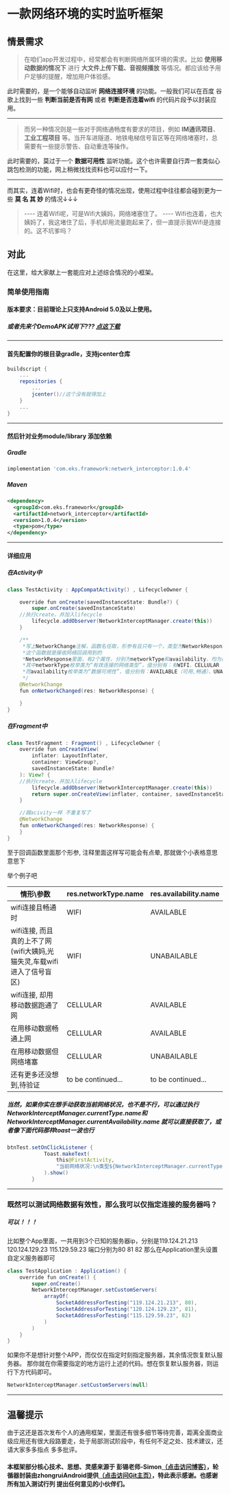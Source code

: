 # 一款网络环境的实时监听框架

## 情景需求
> 在咱们app开发过程中，经常都会有判断网络所属环境的需求。比如 **使用移动数据的情况下** 进行 **大文件上传下载、音视频播放** 等情况。都应该给予用户足够的提醒，增加用户体验感。


此时需要的，是一个能够自动监听 **网络连接环境** 的功能。一般我们可以在百度 谷歌上找到一些 **判断当前是否有网** 或者 **判断是否连着wifi** 的代码片段予以封装应用。

------------

> 而另一种情况则是一些对于网络通畅度有要求的项目，例如 **IM通讯项目**、**工业工程项目** 等。当开车进隧道、地铁电梯信号盲区等在网络堵塞时，总需要有一些提示警告、自动重连等操作。


此时需要的，莫过于一个 **数据可用性** 监听功能。这个也许需要自行弄一套类似心跳包检测的功能，网上稍微找找资料也可以应付一下。

------------

而其实，连着Wifi时，也会有更奇怪的情况出现，使用过程中往往都会碰到更为一些  **莫 名 其 妙** 的情况↓↓↓
> ---- 连着Wifi呢，可是Wifi大姨妈，网络堵塞住了。
---- Wifi也连着，也大姨妈了，我这堵住了后，手机却用流量跑起来了，但一直提示我Wifi是连接的。这不坑爹吗？

## 对此
在这里，给大家献上一套能应对上述综合情况的小框架。


### 简单使用指南
#### 版本要求：目前理论上只支持Android 5.0及以上使用。
##### 或者先来个DemoAPK试用下??? [点这下载](https://github.com/EksDimension/NetworkInterceptor/raw/master/app/testDemo.apk "点这下载")

------------



#### 首先配置你的根目录gradle，支持jcenter仓库
```gradle
buildscript {
    ...
    repositories {
        ...
        jcenter()//这个没有就得加上
    }
    ...
}
```

------------

#### 然后针对业务module/library 添加依赖
##### Gradle
```gradle
implementation 'com.eks.framework:network_interceptor:1.0.4'
```

##### Maven
```xml
<dependency>
  <groupId>com.eks.framework</groupId>
  <artifactId>network_interceptor</artifactId>
  <version>1.0.4</version>
  <type>pom</type>
</dependency>
```



------------
#### 详细应用
##### 在Activity中
```java
class TestActivity : AppCompatActivity() , LifecycleOwner {

    override fun onCreate(savedInstanceState: Bundle?) {
        super.onCreate(savedInstanceState)
	//执行create，并加入lifecycle
        lifecycle.addObserver(NetworkInterceptManager.create(this))
    }

	/**
	 *写上NetworkChange注解，函数名任取，形参有且只有一个，类型为NetworkResponse
	 *这个函数就是接收网络回调用到的
	 *NetworkResponse里面，有2个属性，分别为networkType和availability，均为枚举类
	 *其中networkType枚举类为“有效连接的网络类型”，值分别有：有WIFI、CELLULAR（移动数据）、OTHER（其他连接，如蓝牙/VPN之类的，但还没具体测出）、NONE（无任何连接）及WAITING（等待检测）。该属性的切换速度较快，只要连接得以搭建或者失去连接状态后就会立即有效。
	 *而availability枚举类为“数据可用性”，值分别有：AVAILABLE（可用,畅通）、UNABAILABLE（不可用,阻塞）、WAITING（等待检测）。该属性切换速度相对会有延迟，因为框架会针对网络进行连通性检测，需要一定的“容错重试”时间。
	 */
    @NetworkChange
    fun onNetworkChanged(res: NetworkResponse) {

	}
}
```
##### 在Fragment中
```java
class TestFragment : Fragment() , LifecycleOwner {
    override fun onCreateView(
        inflater: LayoutInflater,
        container: ViewGroup?,
        savedInstanceState: Bundle?
    ): View? {
	//执行create，并加入lifecycle
        lifecycle.addObserver(NetworkInterceptManager.create(this))
        return super.onCreateView(inflater, container, savedInstanceState)
    }

	//跟acivity一样 不重复写了
    @NetworkChange
    fun onNetworkChanged(res: NetworkResponse) {
    }
}
```

至于回调函数里面那个形参, 注释里面这样写可能会有点晕, 那就做个小表格意思意思下

举个例子吧

|情形\参数|res.networkType.name|res.availability.name|
| ------------ | ------------ | ------------ |
|wifi连接且畅通时|WIFI|AVAILABLE|
|wifi连接, 而且真的上不了网(wifi大姨妈,光猫失灵,车载wifi进入了信号盲区)|WIFI|UNABAILABLE|
|wifi连接, 却用移动数据跑通了网|CELLULAR|AVAILABLE|
|在用移动数据畅通上网|CELLULAR|AVAILABLE|
|在用移动数据但网络堵塞|CELLULAR|UNABAILABLE|
|还有更多还没想到,待验证|to be continued...|to be continued...|

##### 当然，如果你实在想手动获取当前网络状况，也不是不行，可以通过执行NetworkInterceptManager.currentType.name和NetworkInterceptManager.currentAvailability.name 就可以直接获取了，或者像下面代码那样toast一波也行
```java
btnTest.setOnClickListener {
            Toast.makeText(
                this@FirstActivity,
                "当前网络状况:\n类型${NetworkInterceptManager.currentType.name}\n可用性${NetworkInterceptManager.currentAvailability.name}", Toast.LENGTH_SHORT
            ).show()
        }
```


------------



### 既然可以测试网络数据有效性，那么我可以仅指定连接的服务器吗？
##### 可以！！！
比如整个App里面，一共用到3个已知的服务器ip，分别是119.124.21.213 120.124.129.23 115.129.59.23 端口分别为80 81 82
那么在Application里头设置自定义服务器即可
```java
class TestApplication : Application() {
    override fun onCreate() {
        super.onCreate()
        NetworkInterceptManager.setCustomServers(
            arrayOf(
                SocketAddressForTesting("119.124.21.213", 80),
                SocketAddressForTesting("120.124.129.23", 81),
                SocketAddressForTesting("115.129.59.23", 82)
            )
        )
    }
}
```
如果你不是想针对整个APP，而仅仅在指定时刻指定服务器，其余情况恢复默认服务器。
那你就在你需要指定的地方运行上述的代码。想在恢复默认服务器，则运行下方代码即可。
```java
NetworkInterceptManager.setCustomServers(null)
```

------------
## 温馨提示
由于这还是首次发布个人的通用框架，里面还有很多细节等待完善，距离全面商业级应用还有很大段路要走，处于局部测试阶段中，有任何不足之处、技术建议，还请大家多多指点 多多批评。

#### 本框架部分核心技术、思想、灵感来源于 彭锡老师-Simon[（点击访问博客）](https://www.cmonbaby.com/ "（点这里访问）")，轮循器封装由zhongruiAndroid提供[（点击访问Git主页）](https://github.com/zhongruiAndroid "（点击访问Git主页）")，特此表示感谢。也感谢所有加入测试行列 提出任何意见的小伙伴们。
